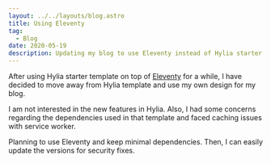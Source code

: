 ```yaml
---
layout: ../../layouts/blog.astro
title: Using Eleventy
tag:
  - Blog
date: 2020-05-19
description: Updating my blog to use Eleventy instead of Hylia starter.
---
```

After using Hylia starter template on top of [Eleventy](https://www.11ty.dev/) for a while, I have decided to move away from Hylia template and use my own design for my blog.

I am not interested in the new features in Hylia. Also, I had some concerns regarding the dependencies used in that template and faced caching issues with service worker.

Planning to use Eleventy and keep minimal dependencies. Then, I can easily update the versions for security fixes.
